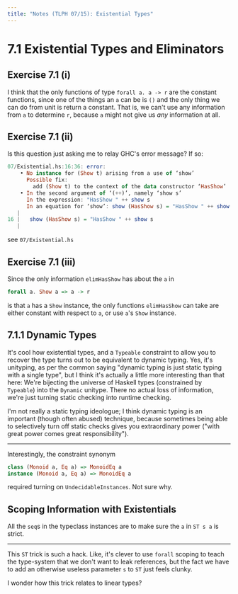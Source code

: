 ```yaml
---
title: "Notes (TLPH 07/15): Existential Types"
---
```


# 7.1 Existential Types and Eliminators

## Exercise 7.1 (i)

I think that the only functions of type `forall a. a -> r` are the constant
functions, since one of the things an `a` can be is `()` and the only thing we
can do from unit is return a constant. That is, we can't use any information
from `a` to determine `r`, because `a` might not give us *any* information at
all.

## Exercise 7.1 (ii)

Is this question just asking me to relay GHC's error message? If so:

```haskell
07/Existential.hs:16:36: error:
    • No instance for (Show t) arising from a use of ‘show’
      Possible fix:
        add (Show t) to the context of the data constructor ‘HasShow’
    • In the second argument of ‘(++)’, namely ‘show s’
      In the expression: "HasShow " ++ show s
      In an equation for ‘show’: show (HasShow s) = "HasShow " ++ show s
   |
16 |   show (HasShow s) = "HasShow " ++ show s
   |
```

see `07/Existential.hs`

## Exercise 7.1 (iii)

Since the only information `elimHasShow` has about the `a` in

```haskell
forall a. Show a => a -> r
```

is that `a` has a `Show` instance, the only functions `elimHasShow` can take are
either constant with respect to `a`, or use `a`'s `Show` instance.


## 7.1.1 Dynamic Types

It's cool how existential types, and a `Typeable` constraint to allow you to
recover the type turns out to be equivalent to dynamic typing. Yes, it's
unityping, as per the common saying "dynamic typing is just static typing with a
single type", but I think it's actually a little more interesting than that
here: We're bijecting the universe of Haskell types (constrained by `Typeable`)
into the `Dynamic` unitype. There no actual loss of information, we're just
turning static checking into runtime checking.

I'm not really a static typing ideologue; I think dynamic typing is an important
(though often abused) technique, because sometimes being able to selectively
turn off static checks gives you extraordinary power ("with great power comes
great responsibility").

---

Interestingly, the constraint synonym

```haskell
class (Monoid a, Eq a) => MonoidEq a
instance (Monoid a, Eq a) => MonoidEq a
```

required turning on `UndecidableInstances`. Not sure why.

## Scoping Information with Existentials

All the `seq`s in the typeclass instances are to make sure the `a` in `ST s a`
is strict.

---

This `ST` trick is such a hack. Like, it's clever to use `forall` scoping to
teach the type-system that we don't want to leak references, but the fact we
have to add an otherwise useless parameter `s` to `ST` just feels clunky.

I wonder how this trick relates to linear types?



